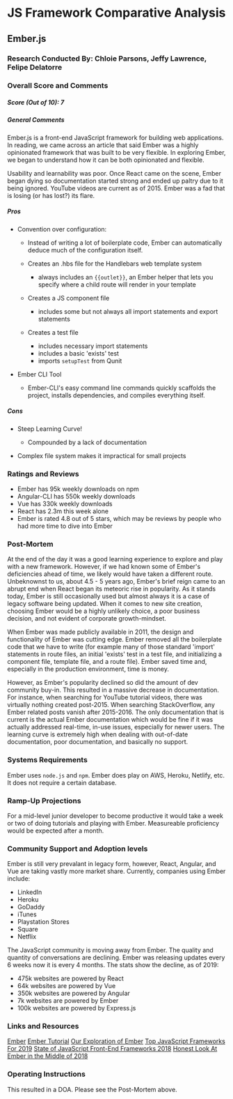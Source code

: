 # JS Framework Comparative Analysis

## Ember.js

### Research Conducted By: Chloie Parsons, Jeffy Lawrence, Felipe Delatorre

### Overall Score and Comments
##### Score (Out of 10): 7

##### General Comments
Ember.js is a front-end JavaScript framework for building web applications. In reading, we came across an article that said Ember was a highly opinionated framework that was built to be very flexible. In exploring Ember, we began to understand how it can be both opinionated and flexible. 

Usability and learnability was poor. Once React came on the scene, Ember began dying so documentation started strong and ended up paltry due to it being ignored. YouTube videos are current as of 2015. Ember was a fad that is losing (or has lost?) its flare.


##### Pros
* Convention over configuration:

  - Instead of writing a lot of boilerplate code, Ember can automatically deduce much of the configuration itself.

  - Creates an .hbs file for the Handlebars web template system
    - always includes an ```{{outlet}}```, an Ember helper that lets you specify where a child route will render in your template

  - Creates a JS component file
    - includes some but not always all import statements and export statements

  - Creates a test file
    - includes necessary import statements
    - includes a basic 'exists' test 
    - imports `setupTest` from Qunit


* Ember CLI Tool
  
  - Ember-CLI's easy command line commands quickly scaffolds the project, installs dependencies, and compiles everything itself.

##### Cons
* Steep Learning Curve! 
  - Compounded by a lack of documentation

* Complex file system makes it impractical for small projects

### Ratings and Reviews

* Ember has 95k weekly downloads on npm
* Angular-CLI has 550k weekly downloads
* Vue has 330k weekly downloads
* React has 2.3m this week alone
* Ember is rated 4.8 out of 5 stars, which may be reviews by people who had more time to dive into Ember

### Post-Mortem
At the end of the day it was a good learning experience to explore and play with a new framework. However, if we had known some of Ember's deficiencies ahead of time, we likely would have taken a different route. Unbeknownst to us, about 4.5 - 5 years ago, Ember's brief reign came to an abrupt end when React began its meteoric rise in popularity. As it stands today, Ember is still occasionally used but almost always it is a case of legacy software being updated. When it comes to new site creation, choosing Ember would be a highly unlikely choice, a poor business decision, and not evident of corporate growth-mindset.

When Ember was made publicly available in 2011, the design and functionality of Ember was cutting edge. Ember removed all the boilerplate code that we have to write (for example many of those standard 'import' statements in route files, an initial 'exists' test in a test file, and initializing a component file, template file, and a route file). Ember saved time and, especially in the production environment, time is money.

However, as Ember's popularity declined so did the amount of dev community buy-in. This resulted in a massive decrease in documentation. For instance, when searching for YouTube tutorial videos, there was virtually nothing created post-2015. When searching StackOverflow, any Ember related posts vanish after 2015-2016. The only documentation that is current is the actual Ember documentation which would be fine if it was actually addressed real-time, in-use issues, especially for newer users. The learning curve is extremely high when dealing with out-of-date documentation, poor documentation, and basically no support. 

### Systems Requirements

Ember uses ```node.js``` and ```npm```. Ember does play on AWS, Heroku, Netlify, etc. It does not require a certain database.

### Ramp-Up Projections
For a mid-level junior developer to become productive it would take a week or two of doing tutorials and playing with Ember. Measureable proficiency would be expected after a month.

### Community Support and Adoption levels
Ember is still very prevalant in legacy form, however, React, Angular, and Vue are taking vastly more market share. Currently, companies using Ember include:

  * LinkedIn
  * Heroku
  * GoDaddy
  * iTunes
  * Playstation Stores
  * Square
  * Netflix

The JavaScript community is moving away from Ember. The quality and quantity of conversations are declining. Ember was releasing updates every 6 weeks now it is every 4 months. The stats show the decline, as of 2019:

* 475k websites are powered by React
* 64k websites are powered by Vue
* 350k websites are powered by Angular
* 7k websites are powered by Ember
* 100k websites are powered by Express.js

### Links and Resources
[Ember](https://emberjs.com/)
[Ember Tutorial](https://guides.emberjs.com/release/tutorial/)
[Our Exploration of Ember](https://github.com/401-advanced-javascript-felipe/ember-todo)
[Top JavaScript Frameworks For 2019](https://www.lambdatest.com/blog/top-javascript-frameworks-for-2019/)
[State of JavaScript Front-End Frameworks 2018](https://2018.stateofjs.com/front-end-frameworks/overview/)
[Honest Look At Ember in the Middle of 2018](https://medium.com/@vlascik/honest-look-at-ember-in-the-middle-of-2018-a0dc2787e506)


### Operating Instructions
This resulted in a DOA. Please see the Post-Mortem above.
